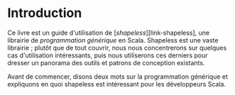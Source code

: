 # Introduction

Ce livre est un guide d'utilisation de [*shapeless*][link-shapeless],
une librairie de *programmation générique* en Scala.
Shapeless est une vaste librairie ;
plutôt que de tout couvrir, nous nous concentrerons
sur quelques cas d'utilisation intéressants, puis nous utiliserons ces derniers
pour dresser un panorama des outils et patrons de conception existants.

Avant de commencer, disons deux mots sur la programmation générique et
expliquons en quoi shapeless est intéressant pour les développeurs Scala.
